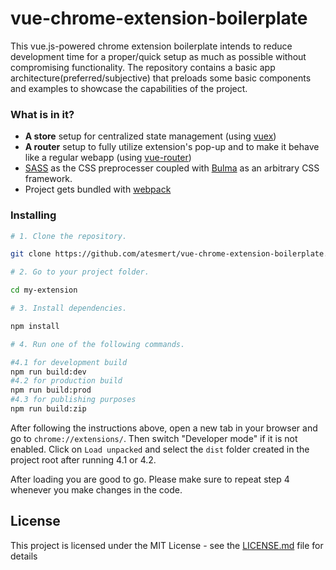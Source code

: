 # vue-chrome-extension-boilerplate
This vue.js-powered chrome extension boilerplate intends to reduce development time for a proper/quick setup as much as possible without compromising functionality.
The repository contains a basic app architecture(preferred/subjective) that preloads some basic components and examples to showcase the capabilities of the project.

### What is in it?
* **A store** setup for centralized state management (using [vuex](https://github.com/vuejs/vuex))
* **A router** setup to fully utilize extension's pop-up and to make it behave like a regular webapp (using [vue-router](https://github.com/vuejs/vue-router))
* [SASS](https://github.com/sass/sass) as the CSS preprocesser coupled with [Bulma](https://github.com/jgthms/bulma) as an arbitrary CSS framework.
* Project gets bundled with [webpack](https://github.com/webpack/webpack)

### Installing

```bash
# 1. Clone the repository.

git clone https://github.com/atesmert/vue-chrome-extension-boilerplate.git my-extension

# 2. Go to your project folder.

cd my-extension

# 3. Install dependencies. 

npm install 

# 4. Run one of the following commands. 

#4.1 for development build
npm run build:dev
#4.2 for production build
npm run build:prod
#4.3 for publishing purposes
npm run build:zip

```

After following the instructions above, open a new tab in your browser and go to `chrome://extensions/`. Then switch "Developer mode" if it is not enabled.
Click on `Load unpacked` and select the `dist` folder created in the project root after running 4.1 or 4.2. 

After loading you are good to go. Please make sure to repeat step 4 whenever you make changes in the code.

## License

This project is licensed under the MIT License - see the [LICENSE.md](LICENSE.md) file for details
